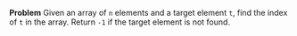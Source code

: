 __Problem__
Given an array of `n` elements and a target element `t`, find the index of `t`
in the array. Return `-1` if the target element is not found.